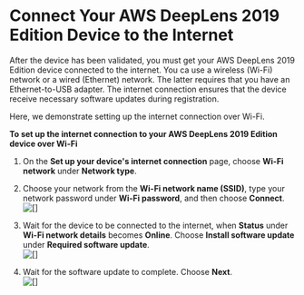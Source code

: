 # Connect Your AWS DeepLens 2019 Edition Device to the Internet<a name="how-to-set-up-v1.1-device-connection-to-internet"></a>

After the device has been validated, you must get your AWS DeepLens 2019 Edition device connected to the internet\. You ca use a wireless \(Wi\-Fi\) network or a wired \(Ethernet\) network\. The latter requires that you have an Ethernet\-to\-USB adapter\. The internet connection ensures that the device receive necessary software updates during registration\. 

Here, we demonstrate setting up the internet connection over Wi\-Fi\.

**To set up the internet connection to your AWS DeepLens 2019 Edition device over Wi\-Fi**

1. On the **Set up your device's internet connection** page, choose **Wi\-Fi network** under **Network type**\. 

1. Choose your network from the **Wi\-Fi network name \(SSID\)**, type your network password under **Wi\-Fi password**, and then choose **Connect**\.   
![\[\]](http://docs.aws.amazon.com/deeplens/latest/dg/images/set-up-wi-fi-network-to-connect-v1.1-device-to-internet.png)

1. Wait for the device to be connected to the internet, when **Status** under **Wi\-Fi network details** becomes **Online**\. Choose **Install software update** under **Required software update**\.  
![\[\]](http://docs.aws.amazon.com/deeplens/latest/dg/images/v1.1-device-install-software-update.png)

1. Wait for the software update to complete\. Choose **Next**\.  
![\[\]](http://docs.aws.amazon.com/deeplens/latest/dg/images/v1.1-device-install-software-update-succeeded.png)